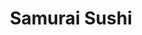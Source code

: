 ---
layout: place
title: "Samurai Sushi"
permalink: /california/paso-robles/samurai-sushi.html
stateAbbr: CA
stateName: California
cityName: Paso Robles
seo:
  name: "Samurai Sushi"
  type: Restaurant
  links: https://www.facebook.com/pages/Samurai-Sushi-Roll/117333408284405
description: "Looking for sushi in Paso Robles, California? Check out Samurai Sushi for a delightful Japanese dining experience. Enjoy a variety of sushi and other dishes ..."
place_id: ChIJj-Yzf6HF7IARB3h3jhYxNHY
photos:
  - name: >-
      places/ChIJj-Yzf6HF7IARB3h3jhYxNHY/photos/AeeoHcKAhvr-RvxDZ_e26FMFrFmq9TChRJaGGSk3BjrcWm-hc-2wLXpPzwNevL_r9Hpkod35NiCyqEP3KRN54J5xAz9qiZpIsw-6yF_8xjnL_WU4VVRfdQxpZh6kw_8bxJNQ-Z5qLXimyNWgH5zIALVnG0yARNUukchPrOgZe8MCyljuBu_fEljfxl_5dM2Z43VcFtYcSfgNxZNffC24HUAJrFZqgOhKWmi_68ZXVureICVTsMQRqTZX9X2X9YtjjZ0iwdHiwIWu8RSy0oxpyZoGp87ffqOOMMivQa_ZIEFN-YcXkQOICxQWox25hnhED1NOMD8BcliJSnVXuoZBFiD54JJKh27bGu8DdDfkLu_RyAUBj9qBCgeoCqCr1bF5l4wIxqj1DyGsa64ugf237qv0DR5TarEKP_Rk61Rg_YV7nr6Mrg
    widthPx: 4032
    heightPx: 3024
    authorAttributions:
      - displayName: Jorge Rios
        uri: https://maps.google.com/maps/contrib/116921626705610913265
        photoUri: >-
          https://lh3.googleusercontent.com/a-/ALV-UjXXc6AnlSDoE9oG1XyKStKsq0YI5P5niflLgDKq6wOTFZhnLhqr8A=s100-p-k-no-mo
    flagContentUri: >-
      https://www.google.com/local/imagery/report/?cb_client=maps_api_places.places_api&image_key=!1e10!2sCIHM0ogKEICAgIDEsPK1Ow&hl=en-US
    googleMapsUri: >-
      https://www.google.com/maps/place//data=!3m4!1e2!3m2!1sCIHM0ogKEICAgIDEsPK1Ow!2e10!4m2!3m1!1s0x80ecc5a17f33e68f:0x763431168e777807
  - name: >-
      places/ChIJj-Yzf6HF7IARB3h3jhYxNHY/photos/AeeoHcJGr36PGbksF5xHkBxuymX-t3rtAD3I-1mrs9yjO7VyznfjUCDtPVL37yogpdTlGSSDBiGwV4ZLPF5zl3-XBVdBljOkaboDhPezM4J2Jmm-g5uMsrfpqae-CSDtYd3hwZmSvqlf1fFTbfHuz5dp__xtFvEzFD1rhaiJ-gC0cpsAFE-s53XWY2C1SppzWJZqbPRLdRHBn1xgNmHELrcCKxP8-zwB3B7Gbilt5SEhHXu7Pv9l0PZbzgb8CR42xqbxCZYF64poLPunbJl9zsbeXCc5m89mXQCwHokPpZGC9zk7t9DstDTVzhIkcMJbYFvnxLtGz37wYtmaCYvfPQYH_3RVoPn1QIenvbLnJ494UYbMZUdT6R1MXB976bp4n9U0g-3BRf_dRw5XJriM89YNVQGOfHnCe8OkHnZ1uXxrTV3Vew
    widthPx: 3264
    heightPx: 1836
    authorAttributions:
      - displayName: GABRIELA OSORIO
        uri: https://maps.google.com/maps/contrib/110638671354487274776
        photoUri: >-
          https://lh3.googleusercontent.com/a-/ALV-UjWDjtw_l_dArudYalOezw_0avbRFtqP6zlVoAEV5C_yahLp58ug=s100-p-k-no-mo
    flagContentUri: >-
      https://www.google.com/local/imagery/report/?cb_client=maps_api_places.places_api&image_key=!1e10!2sCIHM0ogKEICAgIDEyLySdQ&hl=en-US
    googleMapsUri: >-
      https://www.google.com/maps/place//data=!3m4!1e2!3m2!1sCIHM0ogKEICAgIDEyLySdQ!2e10!4m2!3m1!1s0x80ecc5a17f33e68f:0x763431168e777807
  - name: >-
      places/ChIJj-Yzf6HF7IARB3h3jhYxNHY/photos/AeeoHcJ-dRuuxxigwFjV1Fo0fuAwWjdE2qfaeKkEIyZzG2dXeWC88l5eXEs3b6B_nJbd3GOHRhsVw9iWymwxJCf1IJiy2BwsIJXgxyY2wmKaxorzW1fbRphWXuGtQloH3ZQH8i7Ais9ypSh72qmnNWSuilQHpBibvaY0KtKExVUpY-DwOg714_Qsl9dlw53OXCJzx0Pr9zpEpYeLI6hHHfX-tEM2r_qzm3L273KenZzNQGZ8-BQu6UvqFw3U_ZznGL6BfXN7rLMBk3DSzVFrdLI7SWh7wDBxA2vrErue2iSD55D4zr9bMrnfVUBrbFlkrbV_9HIx0q8eXkAztXEaZeFTPELTCggZxRsbDaIxXSIDNey3r-4L2VWLNwt56IZWnNY2QNofglYPsbOBBUYsy7Mb2ghO4c5EbKRr0Ah7A3ESJuw
    widthPx: 3264
    heightPx: 1836
    authorAttributions:
      - displayName: GABRIELA OSORIO
        uri: https://maps.google.com/maps/contrib/110638671354487274776
        photoUri: >-
          https://lh3.googleusercontent.com/a-/ALV-UjWDjtw_l_dArudYalOezw_0avbRFtqP6zlVoAEV5C_yahLp58ug=s100-p-k-no-mo
    flagContentUri: >-
      https://www.google.com/local/imagery/report/?cb_client=maps_api_places.places_api&image_key=!1e10!2sCIHM0ogKEICAgIDEyMLffA&hl=en-US
    googleMapsUri: >-
      https://www.google.com/maps/place//data=!3m4!1e2!3m2!1sCIHM0ogKEICAgIDEyMLffA!2e10!4m2!3m1!1s0x80ecc5a17f33e68f:0x763431168e777807
  - name: >-
      places/ChIJj-Yzf6HF7IARB3h3jhYxNHY/photos/AeeoHcIEHhLekV32xLTlwZfAwv38Z_JgcbdCqbvFw0V0O1BAIcNE2vnTuJ88XyCs8HoHdvJPGcfGiBwSjsnb9dubM1MIAE6bki0hZMk59_SQr3XwQxQEpuZ3q57QTLRkpMbz4Qr9dXhU5wS_mzGpbGclxHpR6_cfdoAT0p4nT2XtVn411xUaaXpEBKZ6o4OCckGni_1hdj1mKBMwztWHCvEW89DIgFKD2DLM2YmoejgZZcn8UzuOnxEHK9-tRioIUmzE61BU-iBSdNjxXZcVIYj_yWpx6KgxDY-M9sMrwZx54vs9EdExAjbFTUX7_C-8kYmSNSU_I0-Sm6GO7cNySOgs74MGFfm7h9Q9AC1MtrtgGPaHrpTxvXqqncArk0pTA4rskCYq2Rp48aPhscte9omK50Q-ev3jA1xRemaDbZGcG5ednQ
    widthPx: 3264
    heightPx: 1836
    authorAttributions:
      - displayName: GABRIELA OSORIO
        uri: https://maps.google.com/maps/contrib/110638671354487274776
        photoUri: >-
          https://lh3.googleusercontent.com/a-/ALV-UjWDjtw_l_dArudYalOezw_0avbRFtqP6zlVoAEV5C_yahLp58ug=s100-p-k-no-mo
    flagContentUri: >-
      https://www.google.com/local/imagery/report/?cb_client=maps_api_places.places_api&image_key=!1e10!2sCIHM0ogKEICAgIDEyIrqYg&hl=en-US
    googleMapsUri: >-
      https://www.google.com/maps/place//data=!3m4!1e2!3m2!1sCIHM0ogKEICAgIDEyIrqYg!2e10!4m2!3m1!1s0x80ecc5a17f33e68f:0x763431168e777807
  - name: >-
      places/ChIJj-Yzf6HF7IARB3h3jhYxNHY/photos/AeeoHcIah_iG-Y_9zuDKfoQpKSa9BEOEZmAbUupbt7ryoGLAoA7mCbcCS3ml6-Xpip34T9BD_xQLnx_H33rEnZwWtKyHsHMe1fFIMqECSC2aGj5IFowbosMPmY0c0VXEe6IzK_awllAENoqhbgdMuK3oaa5UTzf9lzL5tYrnKA5o5iyaFHFZ-5c3y0T9Dn-EJKpwfvNNUtAZLLYCreq_0DgTvmRMDL_992fYQzUK2Q-dPBVPPVH6A5gXPp9_H0ZWMLleqsCPgwMl5ehLeCqsmtAD2sCctC84krLTK-eQVktedAoeqRsF7t7c9Y_BLDzI3rDiTn8Xs2qVdT9ETKiHu7RWIXUsdSJnQiLfGMp0G3W0VV2w9G41oQmruEAlzS3uQj2FD-uTUoiVMNvQCuZiPv_xj7pSrp4l1-FIg19DwlIy1Gs
    widthPx: 4032
    heightPx: 3024
    authorAttributions:
      - displayName: GABRIELA OSORIO
        uri: https://maps.google.com/maps/contrib/110638671354487274776
        photoUri: >-
          https://lh3.googleusercontent.com/a-/ALV-UjWDjtw_l_dArudYalOezw_0avbRFtqP6zlVoAEV5C_yahLp58ug=s100-p-k-no-mo
    flagContentUri: >-
      https://www.google.com/local/imagery/report/?cb_client=maps_api_places.places_api&image_key=!1e10!2sCIHM0ogKEICAgIDEyJrAUg&hl=en-US
    googleMapsUri: >-
      https://www.google.com/maps/place//data=!3m4!1e2!3m2!1sCIHM0ogKEICAgIDEyJrAUg!2e10!4m2!3m1!1s0x80ecc5a17f33e68f:0x763431168e777807
  - name: >-
      places/ChIJj-Yzf6HF7IARB3h3jhYxNHY/photos/AeeoHcL3e1mgKgKcqwddeqHpYrY-ULc8YVIsBCTDlbO2_C8cJtw2X2XqlhtaHnQGuFBqfYM2kHb0Tr0CwxC5g6FAktY6uR4hZrzA_Rgi18y6im7bYdplqyErECuMtQW6j2Q2hc74XgUMXJ-Goq4n8m2jo6e2cETKP9VE1uT1cYNHSG7qBIx2w_ZZtbeDoOH3yiU1LXa8yL3xF6XAAUAa_--8r7MIoFWyVGDC48u_MhDeBPVTntvnwIqXUMG-ppr3yGSqDb2Lw3JRZvhHhlLiT5H7tofkG0ABSUE0l8NljaVX7uV5qr69tKv3sd4f4TcjWuG8pJc-c1nlecBC3mj2zi_pNty9nU4uvw4ZdPP8vDzCacBzKnENCzYplpkI1agmTkkBIBqt3lmiZfurJft52ifAgLA829f742RpEVs23WGGlmc
    widthPx: 3264
    heightPx: 1836
    authorAttributions:
      - displayName: GABRIELA OSORIO
        uri: https://maps.google.com/maps/contrib/110638671354487274776
        photoUri: >-
          https://lh3.googleusercontent.com/a-/ALV-UjWDjtw_l_dArudYalOezw_0avbRFtqP6zlVoAEV5C_yahLp58ug=s100-p-k-no-mo
    flagContentUri: >-
      https://www.google.com/local/imagery/report/?cb_client=maps_api_places.places_api&image_key=!1e10!2sCIHM0ogKEICAgIDEyMrqfA&hl=en-US
    googleMapsUri: >-
      https://www.google.com/maps/place//data=!3m4!1e2!3m2!1sCIHM0ogKEICAgIDEyMrqfA!2e10!4m2!3m1!1s0x80ecc5a17f33e68f:0x763431168e777807
  - name: >-
      places/ChIJj-Yzf6HF7IARB3h3jhYxNHY/photos/AeeoHcJ0jh1Pe0lBiojlzHauEDpPWnaHMk_qvIgQcHHlWgiQ116WcH2dZAR29ocdRSVEEGftTIQC2qLcsKUjP2Dbs-bw5pcvjnRyTz-2TlMJF5hHpBQ0Dl-3kZx3ZkjwjTUikiYxXZRFa7rFKnUpDUw7ifEzR9fCX8avyiAz_5bBqkfWDHkxGI3tS3SDhfnl972yF1GN_AZlkpjBUVm5IHNHJ2BhQPdvmSw7v8x9XvQDqOEObz45Th8ruwHTS7QQ5xoDiurdXXjmqIreMXkflUfCkPn-y5Xybebs69w2ZSWiOoAefLeJqIxVIdI4TxPLBxwDHpa5LwieqaFWfRK7_wkDds-47CTNjP2EmSYnyG-RD1Rd7q7POluMPDI-W4EcSuDkZfHxtZ_A8F8bERLFIsPL4jVQxPfI-vhQMhP0FAW6uMcoHSM-
    widthPx: 1080
    heightPx: 1920
    authorAttributions:
      - displayName: Daryl Rosenberg
        uri: https://maps.google.com/maps/contrib/116908906219523631617
        photoUri: >-
          https://lh3.googleusercontent.com/a-/ALV-UjVIfGREWY92pMnoC3a5o0FB_RxdfA2_RY0Bg1swUxpZI62KWl3M=s100-p-k-no-mo
    flagContentUri: >-
      https://www.google.com/local/imagery/report/?cb_client=maps_api_places.places_api&image_key=!1e10!2sCIHM0ogKEICAgIDEusKn8gE&hl=en-US
    googleMapsUri: >-
      https://www.google.com/maps/place//data=!3m4!1e2!3m2!1sCIHM0ogKEICAgIDEusKn8gE!2e10!4m2!3m1!1s0x80ecc5a17f33e68f:0x763431168e777807
  - name: >-
      places/ChIJj-Yzf6HF7IARB3h3jhYxNHY/photos/AeeoHcLALsTfme7zhLFgXK-10jEAptSuMv0gAOzu6R1LM9ZZ2VbzYZ7tp0l26vPIm_So0g0PKo91zEKtS2LiFeuLMkK6AM5UuN4dHce6cJ88qNgwi26NVluBr2Xj9Mbg78gnqATmYODyr9IPiQc9h-2230hiIjyqlepn07YnVRRysBglYIh7oyMZW8ACexy3uSWX5CsG3Utsflj-Dsccqrl4CTjZzrw1g4LkNnzDN0_1wya7X2r-KdNr5CoOPNVTBugs7MRdYR2q2dVogUQ2MV7Le18RRudxaMKee8o15WLkcrimSDNFP_l0FdbmI6BohEDymFUh-O80vrHTHf-QKhHuzKSZedVNbALLTIT28PjfBqjMOxJZ-NertE5zZLuytV_TTZF-TJi8L5djaUt5yvy31e5BqlmwKsPkaqFSUSMEusAzAWbk
    widthPx: 1080
    heightPx: 1920
    authorAttributions:
      - displayName: Daryl Rosenberg
        uri: https://maps.google.com/maps/contrib/116908906219523631617
        photoUri: >-
          https://lh3.googleusercontent.com/a-/ALV-UjVIfGREWY92pMnoC3a5o0FB_RxdfA2_RY0Bg1swUxpZI62KWl3M=s100-p-k-no-mo
    flagContentUri: >-
      https://www.google.com/local/imagery/report/?cb_client=maps_api_places.places_api&image_key=!1e10!2sCIHM0ogKEICAgICkydTX4QE&hl=en-US
    googleMapsUri: >-
      https://www.google.com/maps/place//data=!3m4!1e2!3m2!1sCIHM0ogKEICAgICkydTX4QE!2e10!4m2!3m1!1s0x80ecc5a17f33e68f:0x763431168e777807
  - name: >-
      places/ChIJj-Yzf6HF7IARB3h3jhYxNHY/photos/AeeoHcJVUwN6u-1HJo8l_vpmNWB43fyqXB-F5TJAL-UuAkiSWDhMsFsj6UY62DIyuf7a-DTmD6bAeMLOSEyXLqJWrQL20L9RcwJaoSb0Vyw9ckDn08KT0r7URW-tp4JPeNtiMe9pt_Pv_gtoHA-CV5I8JhM94L_Bsair2Z5wPw58IkbzmXRYARiw84_XAQO7LzmIU0V2LgYfwV1pJyrOSV550434kXKM7MMt7i-fSMkEjAMwV6XgQqmslxnkvnpkcmYO9ftfK4mbkEEQQcBYtVh4mEQ1c7r99_10vq4fqdl2BCP14heoDFJTzQVGMDssArXFYR8zWj7H-2GBO0Os0eibqx1QJRL4yPX8QWGph_q_5TCLU5N39qKHzIfQ1nGhvH-xfKh2dxZoyDDUDMgr-gGnW2qrMamr0im6FOUJDSPc35TQfPw
    widthPx: 3024
    heightPx: 4032
    authorAttributions:
      - displayName: GABRIELA OSORIO
        uri: https://maps.google.com/maps/contrib/110638671354487274776
        photoUri: >-
          https://lh3.googleusercontent.com/a-/ALV-UjWDjtw_l_dArudYalOezw_0avbRFtqP6zlVoAEV5C_yahLp58ug=s100-p-k-no-mo
    flagContentUri: >-
      https://www.google.com/local/imagery/report/?cb_client=maps_api_places.places_api&image_key=!1e10!2sCIHM0ogKEICAgIDEyOyw1gE&hl=en-US
    googleMapsUri: >-
      https://www.google.com/maps/place//data=!3m4!1e2!3m2!1sCIHM0ogKEICAgIDEyOyw1gE!2e10!4m2!3m1!1s0x80ecc5a17f33e68f:0x763431168e777807
  - name: >-
      places/ChIJj-Yzf6HF7IARB3h3jhYxNHY/photos/AeeoHcIar8gTDULNfZW4UXWj9orl_O5OpF-AcBrU-sc4wsEk_e80XuymjwzW4a5q_aycjedm7ucoM8yG1Oq7YPRmf4T0ips9pDQY2ynIcSRY7ZzElzwLy03u5olrqYlB1IN2FGLkwP4K150bjhtRUsSsTmWkaACSsC6xVEd3zxywtJi8a7pbNf0WsS_7e8HnL0yf0lKHcRrmTca50nzY4ldqq1LjLczUh--s0Rz4O7A5yUzQaPbTLlz24NO465mCKJ1b7XjtIn4yZnPs_s1L-YFQ5fQvCV6ATyknfwq_qkWcvvDjPjcf6H8qmB9Nsu3lvDdX1U2mU4uOH0lKSiOPu83DDOn4tExjIFQ3eg4A1L74G25BTK5tATHVaICzoz3003mRjRdCceJvJlGB5S_2igF4yysX4F8juUc1exsU1I8QvYWfSQ
    widthPx: 3024
    heightPx: 4032
    authorAttributions:
      - displayName: GABRIELA OSORIO
        uri: https://maps.google.com/maps/contrib/110638671354487274776
        photoUri: >-
          https://lh3.googleusercontent.com/a-/ALV-UjWDjtw_l_dArudYalOezw_0avbRFtqP6zlVoAEV5C_yahLp58ug=s100-p-k-no-mo
    flagContentUri: >-
      https://www.google.com/local/imagery/report/?cb_client=maps_api_places.places_api&image_key=!1e10!2sCIHM0ogKEICAgIDEyOqEOQ&hl=en-US
    googleMapsUri: >-
      https://www.google.com/maps/place//data=!3m4!1e2!3m2!1sCIHM0ogKEICAgIDEyOqEOQ!2e10!4m2!3m1!1s0x80ecc5a17f33e68f:0x763431168e777807
address: '1131 Creston Rd #99, Paso Robles, CA 93446, USA'
street: '1131 Creston Rd #99'
city: Paso Robles
state: CA
zip: '93446'
country: USA
neighborhood: null
latitude: '35.624174'
longitude: '-120.662270'
accessibility_options:
  wheelchairAccessibleParking: true
  wheelchairAccessibleEntrance: true
  wheelchairAccessibleRestroom: true
  wheelchairAccessibleSeating: true
business_status: OPERATIONAL
name: Samurai Sushi
google_maps_links:
  directionsUri: >-
    https://www.google.com/maps/dir//''/data=!4m7!4m6!1m1!4e2!1m2!1m1!1s0x80ecc5a17f33e68f:0x763431168e777807!3e0
  placeUri: https://maps.google.com/?cid=8517486768213686279
  writeAReviewUri: >-
    https://www.google.com/maps/place//data=!4m3!3m2!1s0x80ecc5a17f33e68f:0x763431168e777807!12e1
  reviewsUri: >-
    https://www.google.com/maps/place//data=!4m4!3m3!1s0x80ecc5a17f33e68f:0x763431168e777807!9m1!1b1
  photosUri: >-
    https://www.google.com/maps/place//data=!4m3!3m2!1s0x80ecc5a17f33e68f:0x763431168e777807!10e5
primary_type: Sushi Restaurant
opening_hours:
  regular: null
  current: null
secondary_opening_hours:
  regular:
    weekdayDescriptions: null
    type: null
  current:
    weekdayDescriptions: null
    type: null
phone: (805) 237-1353
price_level: null
price_range: null
rating: '4.3'
rating_count: 138
website: https://www.facebook.com/pages/Samurai-Sushi-Roll/117333408284405
reviews: null
parking_options: null
payment_options: null
allow_dogs: null
curbside_pickup: null
delivery: null
dine_in: null
good_for_children: null
good_for_groups: null
good_for_sports: null
live_music: null
menu_for_children: null
outdoor_seating: null
reservable: null
restroom: null
serves_beer: null
serves_breakfast: null
serves_brunch: null
serves_cocktails: null
serves_coffee: null
serves_dinner: null
serves_dessert: null
serves_lunch: null
serves_vegetarian_food: null
serves_wine: null
takeout: null
summary: null

---